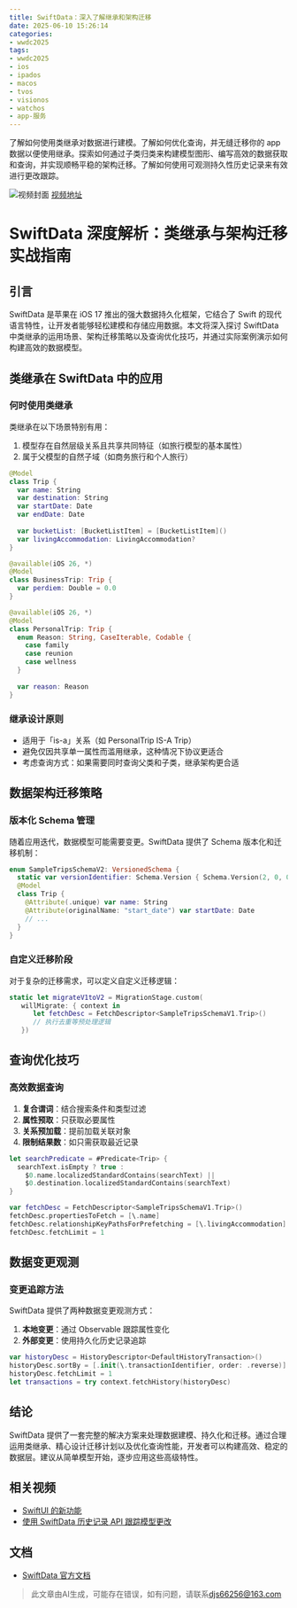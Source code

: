 ```yaml
---
title: SwiftData：深入了解继承和架构迁移
date: 2025-06-10 15:26:14
categories:
- wwdc2025
tags:
- wwdc2025
- ios
- ipados
- macos
- tvos
- visionos
- watchos
- app-服务
---
```

了解如何使用类继承对数据进行建模。了解如何优化查询，并无缝迁移你的 app 数据以便使用继承。探索如何通过子类归类来构建模型图形、编写高效的数据获取和查询，并实现顺畅平稳的架构迁移。了解如何使用可观测持久性历史记录来有效进行更改跟踪。
<!--more-->

![视频封面](https://devimages-cdn.apple.com/wwdc-services/images/3055294D-836B-4513-B7B0-0BC5666246B0/9993/9993_wide_250x141_2x.jpg)
[视频地址](https://developer.apple.com/cn/videos/play/wwdc2025/291/)

# SwiftData 深度解析：类继承与架构迁移实战指南

## 引言
SwiftData 是苹果在 iOS 17 推出的强大数据持久化框架，它结合了 Swift 的现代语言特性，让开发者能够轻松建模和存储应用数据。本文将深入探讨 SwiftData 中类继承的运用场景、架构迁移策略以及查询优化技巧，并通过实际案例演示如何构建高效的数据模型。

## 类继承在 SwiftData 中的应用

### 何时使用类继承
类继承在以下场景特别有用：
1. 模型存在自然层级关系且共享共同特征（如旅行模型的基本属性）
2. 属于父模型的自然子域（如商务旅行和个人旅行）

```swift
@Model
class Trip {
  var name: String
  var destination: String
  var startDate: Date
  var endDate: Date
  
  var bucketList: [BucketListItem] = [BucketListItem]()
  var livingAccommodation: LivingAccommodation?
}

@available(iOS 26, *)
@Model
class BusinessTrip: Trip {
  var perdiem: Double = 0.0
}

@available(iOS 26, *)
@Model
class PersonalTrip: Trip {
  enum Reason: String, CaseIterable, Codable {
    case family
    case reunion
    case wellness
  }
  
  var reason: Reason
}
```

### 继承设计原则
- 适用于「is-a」关系（如 PersonalTrip IS-A Trip）
- 避免仅因共享单一属性而滥用继承，这种情况下协议更适合
- 考虑查询方式：如果需要同时查询父类和子类，继承架构更合适

## 数据架构迁移策略

### 版本化 Schema 管理
随着应用迭代，数据模型可能需要变更。SwiftData 提供了 Schema 版本化和迁移机制：

```swift
enum SampleTripsSchemaV2: VersionedSchema {
  static var versionIdentifier: Schema.Version { Schema.Version(2, 0, 0) }
  @Model
  class Trip {
    @Attribute(.unique) var name: String
    @Attribute(originalName: "start_date") var startDate: Date
    // ...
  }
}
```

### 自定义迁移阶段
对于复杂的迁移需求，可以定义自定义迁移逻辑：

```swift
static let migrateV1toV2 = MigrationStage.custom(
   willMigrate: { context in
      let fetchDesc = FetchDescriptor<SampleTripsSchemaV1.Trip>()
      // 执行去重等预处理逻辑
   })
```

## 查询优化技巧

### 高效数据查询
1. **复合谓词**：结合搜索条件和类型过滤
2. **属性预取**：只获取必要属性
3. **关系预加载**：提前加载关联对象
4. **限制结果数**：如只需获取最近记录

```swift
let searchPredicate = #Predicate<Trip> {
  searchText.isEmpty ? true : 
    $0.name.localizedStandardContains(searchText) ||              
    $0.destination.localizedStandardContains(searchText)
}

var fetchDesc = FetchDescriptor<SampleTripsSchemaV1.Trip>()
fetchDesc.propertiesToFetch = [\.name]
fetchDesc.relationshipKeyPathsForPrefetching = [\.livingAccommodation]
fetchDesc.fetchLimit = 1
```

## 数据变更观测

### 变更追踪方法
SwiftData 提供了两种数据变更观测方式：
1. **本地变更**：通过 Observable 跟踪属性变化
2. **外部变更**：使用持久化历史记录追踪

```swift
var historyDesc = HistoryDescriptor<DefaultHistoryTransaction>()
historyDesc.sortBy = [.init(\.transactionIdentifier, order: .reverse)]
historyDesc.fetchLimit = 1
let transactions = try context.fetchHistory(historyDesc)
```

## 结论

SwiftData 提供了一套完整的解决方案来处理数据建模、持久化和迁移。通过合理运用类继承、精心设计迁移计划以及优化查询性能，开发者可以构建高效、稳定的数据层。建议从简单模型开始，逐步应用这些高级特性。

## 相关视频
- [SwiftUI 的新功能](https://developer.apple.com/videos/play/wwdc2025/256)
- [使用 SwiftData 历史记录 API 跟踪模型更改](https://developer.apple.com/videos/play/wwdc2024/10075)

## 文档
- [SwiftData 官方文档](https://developer.apple.com/documentation/SwiftData)
> 此文章由AI生成，可能存在错误，如有问题，请联系[djs66256@163.com](djs66256@163.com)